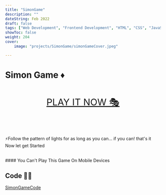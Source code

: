 ```yaml
---
title: "SimonGame"
description: ""
dateString: Feb 2022
draft: false
tags: ["Web Development", "Frontend Development", "HTML", "CSS", "JavaScript"]
showToc: false
weight: 204
cover:
    image: "projects/SimonGame/simonGameCover.jpeg"

---
```


# Simon Game ♦
<br>
<p align="center">
  <a style="font-size:30px" href="https://awwais.me/game">PLAY IT NOW 🎭</a>

</p>

<br>
<br>
<br>

⚡Follow the pattern of lights for as long as you can... if you can! that's it Now let get Started

<br>
#### You Can't Play This Game On Mobile Devices


## Code 👨‍💻
[SimonGameCode](https://github.com/awwais/game)
